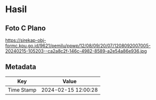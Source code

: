 # Hasil

## Foto C Plano

https://sirekap-obj-formc.kpu.go.id/9621/pemilu/ppwp/12/08/09/20/07/1208092007005-20240215-105203--ca2a8c2f-146c-4982-8589-a2e54a86e936.jpg


## Metadata

| Key        | Value               |
| ---------- | ------------------- |
| Time Stamp | 2024-02-15 12:00:28 |



